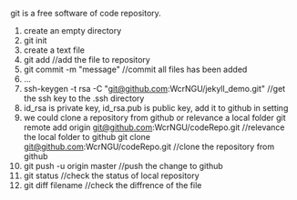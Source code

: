 git is a free software of code repository.

1. create an empty directory
2. git init 
3. create a text file
4. git add                          //add the file to repository
5. git commit -m "message"          //commit all files has been added
6. ...
7. ssh-keygen -t rsa -C "git@github.com:WcrNGU/jekyll_demo.git"         //get the ssh key to the .ssh directory
8. id_rsa is private key, id_rsa.pub is public key, add it to github in setting
9. we could clone a repository from github or relevance a local folder
   git remote add origin git@github.com:WcrNGU/codeRepo.git    //relevance the local folder to github
   git clone git@github.com:WcrNGU/codeRepo.git    //clone the repository from github
10. git push -u origin master    //push the change to github
11. git status    //check the status of local repository
12. git diff filename    //check the diffrence of the file
